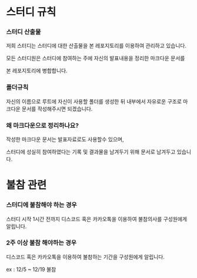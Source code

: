 # 스터디 규칙

### 스터디 산출물

저희 스터디는 스터디에 대한 산출물을 본 레포지토리를 이용하여 관리하고 있습니다.

모든 스터디원은 스터디에 참여하는 주에 자신의 발표내용을 정리한 마크다운 문서를

본 레포지토리에 병합합니다.

### 폴더규칙

자신의 이름으로 루트에 자신이 사용할 폴더를 생성한 뒤 내부에서 자유로운 구조로 마크다운 문서를 작성해주시면 되겠습니다.

### 왜 마크다운으로 정리하나요?

작성한 마크다운 문서는 발표자료로도 사용할수 있으며,

스터디에 성실히 참여하였다는 기록 및 결과물을 남겨두기 위해 문서로 남겨두고 있습니다.

# 불참 관련

### 스터디에 불참해야 하는 경우

스터디 시작 1시간 전까지 디스코드 혹은 카카오톡을 이용하여 불참의사를 구성원에게 알립니다.

### 2주 이상 불참 해야하는 경우

디스코드 혹은 카카오톡을 이용하여 불참하는 기간을 구성원에게 알립니다.

ex : 12/5 ~ 12/19 불참
